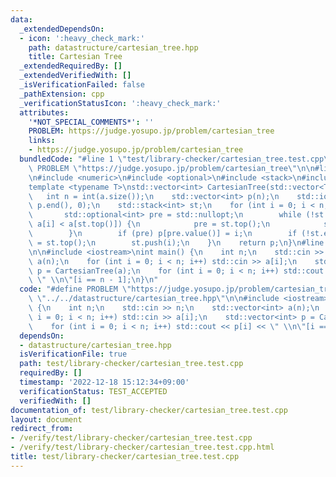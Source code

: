 ```yaml
---
data:
  _extendedDependsOn:
  - icon: ':heavy_check_mark:'
    path: datastructure/cartesian_tree.hpp
    title: Cartesian Tree
  _extendedRequiredBy: []
  _extendedVerifiedWith: []
  _isVerificationFailed: false
  _pathExtension: cpp
  _verificationStatusIcon: ':heavy_check_mark:'
  attributes:
    '*NOT_SPECIAL_COMMENTS*': ''
    PROBLEM: https://judge.yosupo.jp/problem/cartesian_tree
    links:
    - https://judge.yosupo.jp/problem/cartesian_tree
  bundledCode: "#line 1 \"test/library-checker/cartesian_tree.test.cpp\"\n#define\
    \ PROBLEM \"https://judge.yosupo.jp/problem/cartesian_tree\"\n\n#line 2 \"datastructure/cartesian_tree.hpp\"\
    \n#include <numeric>\n#include <optional>\n#include <stack>\n#include <vector>\n\
    template <typename T>\nstd::vector<int> CartesianTree(std::vector<T> &a) {\n \
    \   int n = int(a.size());\n    std::vector<int> p(n);\n    std::iota(p.begin(),\
    \ p.end(), 0);\n    std::stack<int> st;\n    for (int i = 0; i < n; i++) {\n \
    \       std::optional<int> pre = std::nullopt;\n        while (!st.empty() &&\
    \ a[i] < a[st.top()]) {\n            pre = st.top();\n            st.pop();\n\
    \        }\n        if (pre) p[pre.value()] = i;\n        if (!st.empty()) p[i]\
    \ = st.top();\n        st.push(i);\n    }\n    return p;\n}\n#line 4 \"test/library-checker/cartesian_tree.test.cpp\"\
    \n\n#include <iostream>\nint main() {\n    int n;\n    std::cin >> n;\n    std::vector<int>\
    \ a(n);\n    for (int i = 0; i < n; i++) std::cin >> a[i];\n    std::vector<int>\
    \ p = CartesianTree(a);\n    for (int i = 0; i < n; i++) std::cout << p[i] <<\
    \ \" \\n\"[i == n - 1];\n}\n"
  code: "#define PROBLEM \"https://judge.yosupo.jp/problem/cartesian_tree\"\n\n#include\
    \ \"../../datastructure/cartesian_tree.hpp\"\n\n#include <iostream>\nint main()\
    \ {\n    int n;\n    std::cin >> n;\n    std::vector<int> a(n);\n    for (int\
    \ i = 0; i < n; i++) std::cin >> a[i];\n    std::vector<int> p = CartesianTree(a);\n\
    \    for (int i = 0; i < n; i++) std::cout << p[i] << \" \\n\"[i == n - 1];\n}"
  dependsOn:
  - datastructure/cartesian_tree.hpp
  isVerificationFile: true
  path: test/library-checker/cartesian_tree.test.cpp
  requiredBy: []
  timestamp: '2022-12-18 15:12:34+09:00'
  verificationStatus: TEST_ACCEPTED
  verifiedWith: []
documentation_of: test/library-checker/cartesian_tree.test.cpp
layout: document
redirect_from:
- /verify/test/library-checker/cartesian_tree.test.cpp
- /verify/test/library-checker/cartesian_tree.test.cpp.html
title: test/library-checker/cartesian_tree.test.cpp
---
```

